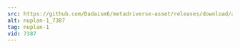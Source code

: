 ```yaml
---
src: https://github.com/Dadaism6/metadriverse-asset/releases/download/assetsv1.0.1/nuplan-1_7387.mp4
alt: nuplan-1_7387
tag: nuplan-1
vid: 7387
---
```

